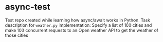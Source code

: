 # async-test

Test repo created while learning how async/await works in Python.
Task description for `weather.py` implementation:
  Specify a list of 100 cities and make 100 concurrent requests to an Open weather API to get the weather of those cities
